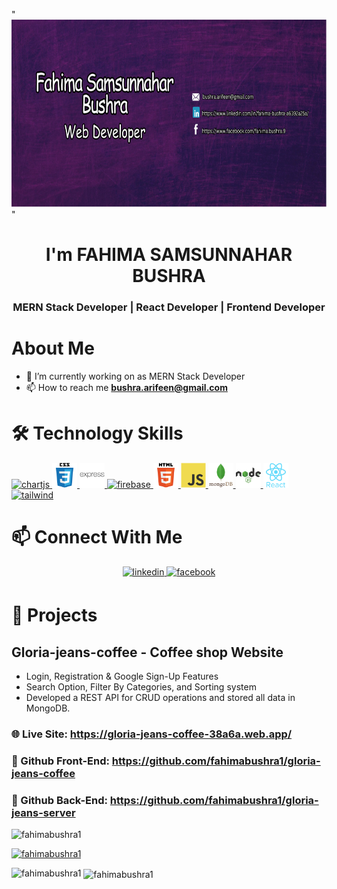 "<img src="https://github.com/saifeer1019/bg/blob/main/Fahima%20Samsunnahar%20Bushra%20(14).png" alt="Alt text" width="800" height=300 >"


<h1 align="center">I'm FAHIMA SAMSUNNAHAR BUSHRA</h1>
<h3 align="center"> MERN Stack Developer | React Developer | Frontend Developer</h3>

 #  About Me


- 🔭 I’m currently working on as MERN Stack Developer
- 📫 How to reach me **bushra.arifeen@gmail.com**

 # :hammer_and_wrench: Technology Skills

 <p align="left"> <a href="https://www.chartjs.org" target="_blank" rel="noreferrer"> <img src="https://www.chartjs.org/media/logo-title.svg" alt="chartjs" width="40" height="40"/> </a> <a href="https://www.w3schools.com/css/" target="_blank" rel="noreferrer"> <img src="https://raw.githubusercontent.com/devicons/devicon/master/icons/css3/css3-original-wordmark.svg" alt="css3" width="40" height="40"/> </a> <a href="https://expressjs.com" target="_blank" rel="noreferrer"> <img src="https://raw.githubusercontent.com/devicons/devicon/master/icons/express/express-original-wordmark.svg" alt="express" width="40" height="40"/> </a> <a href="https://firebase.google.com/" target="_blank" rel="noreferrer"> <img src="https://www.vectorlogo.zone/logos/firebase/firebase-icon.svg" alt="firebase" width="40" height="40"/> </a> <a href="https://www.w3.org/html/" target="_blank" rel="noreferrer"> <img src="https://raw.githubusercontent.com/devicons/devicon/master/icons/html5/html5-original-wordmark.svg" alt="html5" width="40" height="40"/> </a> <a href="https://developer.mozilla.org/en-US/docs/Web/JavaScript" target="_blank" rel="noreferrer"> <img src="https://raw.githubusercontent.com/devicons/devicon/master/icons/javascript/javascript-original.svg" alt="javascript" width="40" height="40"/> </a> <a href="https://www.mongodb.com/" target="_blank" rel="noreferrer"> <img src="https://raw.githubusercontent.com/devicons/devicon/master/icons/mongodb/mongodb-original-wordmark.svg" alt="mongodb" width="40" height="40"/> </a> <a href="https://nodejs.org" target="_blank" rel="noreferrer"> <img src="https://raw.githubusercontent.com/devicons/devicon/master/icons/nodejs/nodejs-original-wordmark.svg" alt="nodejs" width="40" height="40"/> </a> <a href="https://reactjs.org/" target="_blank" rel="noreferrer"> <img src="https://raw.githubusercontent.com/devicons/devicon/master/icons/react/react-original-wordmark.svg" alt="react" width="40" height="40"/> </a> <a href="https://tailwindcss.com/" target="_blank" rel="noreferrer"> <img src="https://www.vectorlogo.zone/logos/tailwindcss/tailwindcss-icon.svg" alt="tailwind" width="40" height="40"/> </a> </p>

# 📫 Connect With Me

<div align="center">
<a href="https://www.linkedin.com/in/fahima-bushra-a6392a25a/" target="_blank">
<img src=https://img.shields.io/badge/linkedin-%231E77B5.svg?&style=for-the-badge&logo=linkedin&logoColor=white alt=linkedin style="margin-bottom: 5px;" />
</a>
<a href="https://www.facebook.com/fahima.bushra.9?mibextid=ZbWKwL" target="_blank">
<img src=https://img.shields.io/badge/facebook-%232E87FB.svg?&style=for-the-badge&logo=facebook&logoColor=white alt=facebook style="margin-bottom: 5px;" />
</a>  
</div>  

# 📂 Projects

## Gloria-jeans-coffee - Coffee shop Website

- Login, Registration & Google Sign-Up Features
- Search Option, Filter By Categories, and Sorting system
- Developed a REST API for CRUD operations and stored all
data in MongoDB.

### 🌐 Live Site: https://gloria-jeans-coffee-38a6a.web.app/
### 💠 Github Front-End: https://github.com/fahimabushra1/gloria-jeans-coffee
### 💠 Github Back-End: https://github.com/fahimabushra1/gloria-jeans-server



<p align="left"> <img src="https://komarev.com/ghpvc/?username=fahimabushra1&label=Profile%20views&color=0e75b6&style=flat" alt="fahimabushra1" /> </p>

<p align="left"> <a href="https://github.com/ryo-ma/github-profile-trophy"><img src="https://github-profile-trophy.vercel.app/?username=fahimabushra1" alt="fahimabushra1" /></a> </p>


<p><img align="left" src="https://github-readme-stats.vercel.app/api/top-langs?username=fahimabushra1&show_icons=true&locale=en&layout=compact" alt="fahimabushra1" /></p>

<p>&nbsp;<img align="center" src="https://github-readme-stats.vercel.app/api?username=fahimabushra1&show_icons=true&locale=en" alt="fahimabushra1" /></p>

